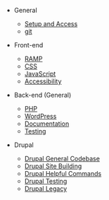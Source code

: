* General

  * [Setup and Access](general/onboarding/local_setup.md)
  * [git](general/git/standards.md)

* Front-end

  * [RAMP](front-end/ramp.md)
  * [CSS](front-end/css.md)
  * [JavaScript](front-end/js.md)
  * [Accessibility](front-end/accessibility.md)

* Back-end (General)

  * [PHP](back-end/php/standards.md)
  * [WordPress](back-end/wordpress/wordpress.md)
  * [Documentation](back-end/documentation/documentation.md)
  * [Testing](back-end/testing/overview.md)

* Drupal
  * [Drupal General Codebase](back-end/drupal/drupal.md)
  * [Drupal Site Building](back-end/drupal/drupal-sitebuilding.md)
  * [Drupal Helpful Commands](back-end/drupal/drupal-helpfull-commands.md)
  * [Drupal Testing](back-end/drupal/drupal-testing.md)
  * [Drupal Legacy](back-end/drupal/drupal-legacy.md)
